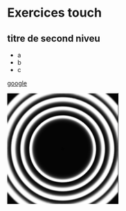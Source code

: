 # Exercices touch

## titre de second niveu

- a
- b
- c

[google](http://google.fr)


![circle](./circle.PNG)